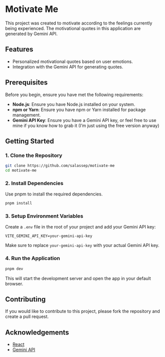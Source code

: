 # Motivate Me

This project was created to motivate according to the feelings currently being experienced. 
The motivational quotes in this application are generated by Gemini API.

## Features

- Personalized motivational quotes based on user emotions.
- Integration with the Gemini API for generating quotes.

## Prerequisites

Before you begin, ensure you have met the following requirements:

- **Node.js**: Ensure you have Node.js installed on your system.
- **npm or Yarn**: Ensure you have npm or Yarn installed for package management.
- **Gemini API Key**: Ensure you have a Gemini API key, or feel free to use mine if you know how to grab it (I’m just using the free version anyway)

## Getting Started

### 1. Clone the Repository

```bash
git clone https://github.com/salassep/motivate-me
cd motivate-me
```

### 2. Install Dependencies

Use pnpm to install the required dependencies.

```bash
pnpm install
```

### 3. Setup Environment Variables

Create a `.env` file in the root of your project and add your Gemini API key:

```plaintext
VITE_GEMINI_API_KEY=your-gemini-api-key
```

Make sure to replace `your-gemini-api-key` with your actual Gemini API key.

### 4. Run the Application

```bash
pnpm dev
```

This will start the development server and open the app in your default browser.

## Contributing

If you would like to contribute to this project, please fork the repository and create a pull request.

## Acknowledgements

- [React](https://reactjs.org/)
- [Gemini API](https://ai.google.dev/gemini-api)
